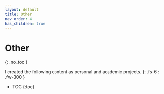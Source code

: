 ```yaml
---
layout: default
title: Other
nav_order: 4
has_children: true
---
```


# Other
{: .no_toc }

I created the following content as personal and academic projects.
{: .fs-6 : .fw-300 }

- TOC
{:toc}
